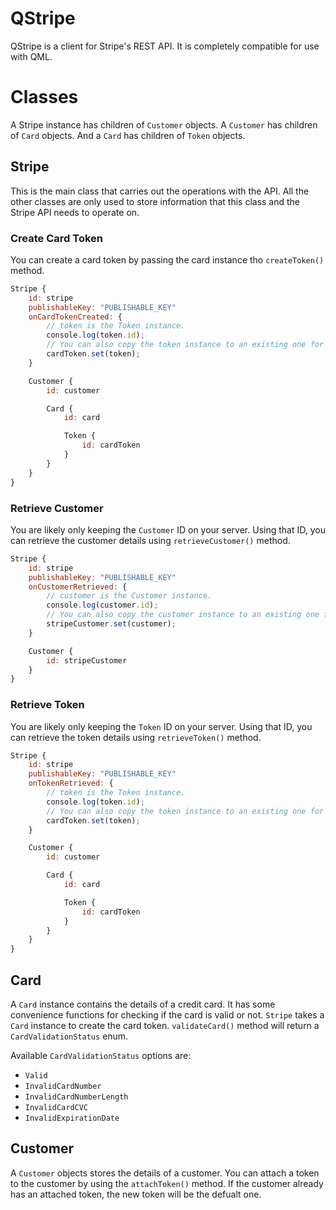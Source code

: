 # QStripe

QStripe is a client for Stripe's REST API. It is completely compatible for use with QML.

# Classes

A Stripe instance has children of `Customer` objects.
A `Customer` has children of `Card` objects.
And a `Card` has children of `Token` objects.

## Stripe

This is the main class that carries out the operations with the API. All the other classes are only used to store information that this class and the Stripe
API needs to operate on.

### Create Card Token

You can create a card token by passing the card instance tho `createToken()` method.

```qml
Stripe {
    id: stripe
    publishableKey: "PUBLISHABLE_KEY"
    onCardTokenCreated: {
        // token is the Token instance.
        console.log(token.id);
        // You can also copy the token instance to an existing one for convenience.
        cardToken.set(token);
    }

    Customer {
        id: customer

        Card {
            id: card

            Token {
                id: cardToken
            }
        }
    }
}
```

### Retrieve Customer

You are likely only keeping the `Customer` ID on your server. Using that ID, you can retrieve the customer details using `retrieveCustomer()` method.

```qml
Stripe {
    id: stripe
    publishableKey: "PUBLISHABLE_KEY"
    onCustomerRetrieved: {
        // customer is the Customer instance.
        console.log(customer.id);
        // You can also copy the customer instance to an existing one for convenience.
        stripeCustomer.set(customer);
    }

    Customer {
        id: stripeCustomer
    }
}
```

### Retrieve Token

You are likely only keeping the `Token` ID on your server. Using that ID, you can retrieve the token details using `retrieveToken()` method.

```qml
Stripe {
    id: stripe
    publishableKey: "PUBLISHABLE_KEY"
    onTokenRetrieved: {
        // token is the Token instance.
        console.log(token.id);
        // You can also copy the token instance to an existing one for convenience.
        cardToken.set(token);
    }

    Customer {
        id: customer

        Card {
            id: card

            Token {
                id: cardToken
            }
        }
    }
}
```

## Card

A `Card` instance contains the details of a credit card. It has some convenience functions for checking if the card is valid or not. `Stripe` takes a `Card`
instance to create the card token. `validateCard()` method will return a `CardValidationStatus` enum.

Available `CardValidationStatus` options are:

- `Valid`
- `InvalidCardNumber`
- `InvalidCardNumberLength`
- `InvalidCardCVC`
- `InvalidExpirationDate`

## Customer

A `Customer` objects stores the details of a customer. You can attach a token to the customer by using the `attachToken()` method. If the customer already has
an attached token, the new token will be the defualt one.
